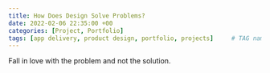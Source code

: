 ```yaml
---
title: How Does Design Solve Problems?
date: 2022-02-06 22:35:00 +00
categories: [Project, Portfolio]
tags: [app delivery, product design, portfolio, projects]     # TAG names should always be lowercase
---
```


 Fall in love with the problem and not the solution.
